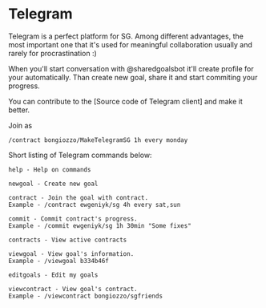 Telegram 
========

Telegram is a perfect platform for SG. Among different advantages, the most important one that it's used for meaningful collaboration usually and rarely for procrastination :)

When you'll start conversation with @sharedgoalsbot it'll create profile for your automatically.
Than create new goal, share it and start commiting your progress.

You can contribute to the [Source code of Telegram client] and make it better.

Join as 
```
/contract bongiozzo/MakeTelegramSG 1h every monday
```

Short listing of Telegram commands below:
```
help - Help on commands

newgoal - Create new goal

contract - Join the goal with contract.
Example - /contract ewgeniyk/sg 4h every sat,sun

commit - Commit contract's progress. 
Example - /commit ewgeniyk/sg 1h 30min "Some fixes"

contracts - View active contracts

viewgoal - View goal's information.
Example - /viewgoal b334b46f

editgoals - Edit my goals

viewcontract - View goal's contract.
Example - /viewcontract bongiozzo/sgfriends 
```


